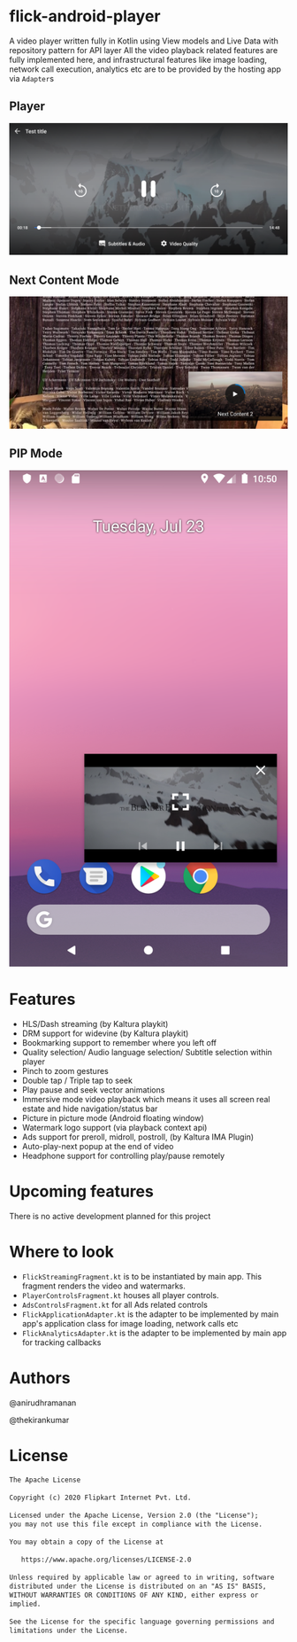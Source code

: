 # flick-android-player

A video player written fully in Kotlin using View models and Live Data with repository pattern for API layer
All the video playback related features are fully implemented here, and infrastructural features like image loading, network call execution, analytics etc are to be provided by the hosting app via `Adapter`s

## Player
![Alt text](/images/player.png?raw=true "Player")

## Next Content Mode
![Alt text](/images/next_content.png?raw=true "Next Content")

## PIP Mode
![Alt text](/images/pip.png?raw=true "Picture in picture")

# Features 
- HLS/Dash streaming (by Kaltura playkit)
- DRM support for widevine (by Kaltura playkit)
- Bookmarking support to remember where you left off
- Quality selection/ Audio language selection/ Subtitle selection within player
- Pinch to zoom gestures
- Double tap / Triple tap to seek
- Play pause and seek vector animations
- Immersive mode video playback which means it uses all screen real estate and hide navigation/status bar
- Picture in picture mode (Android floating window)
- Watermark logo support (via playback context api)
- Ads support for preroll, midroll, postroll, (by Kaltura IMA Plugin)
- Auto-play-next popup at the end of video
- Headphone support for controlling play/pause remotely

# Upcoming features
There is no active development planned for this project


# Where to look
- `FlickStreamingFragment.kt` is to be instantiated by main app. This fragment renders the video and watermarks.
- `PlayerControlsFragment.kt` houses all player controls.
- `AdsControlsFragment.kt` for all Ads related controls
- `FlickApplicationAdapter.kt` is the adapter to be implemented by main app's application class for image loading, network calls etc
- `FlickAnalyticsAdapter.kt` is the adapter to be implemented by main app for tracking callbacks

# Authors
@anirudhramanan

@thekirankumar

# License

    The Apache License

    Copyright (c) 2020 Flipkart Internet Pvt. Ltd.

    Licensed under the Apache License, Version 2.0 (the "License");
    you may not use this file except in compliance with the License.

    You may obtain a copy of the License at

       https://www.apache.org/licenses/LICENSE-2.0

    Unless required by applicable law or agreed to in writing, software
    distributed under the License is distributed on an "AS IS" BASIS,
    WITHOUT WARRANTIES OR CONDITIONS OF ANY KIND, either express or implied.

    See the License for the specific language governing permissions and
    limitations under the License.
